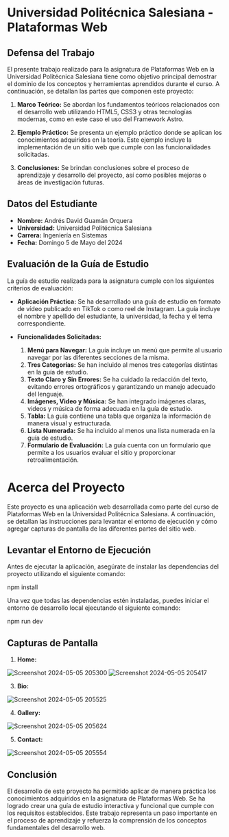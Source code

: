 # Universidad Politécnica Salesiana - Plataformas Web

## Defensa del Trabajo

El presente trabajo realizado para la asignatura de Plataformas Web en la Universidad Politécnica Salesiana tiene como objetivo principal demostrar el dominio de los conceptos y herramientas aprendidos durante el curso. A continuación, se detallan las partes que componen este proyecto:

1. **Marco Teórico:** Se abordan los fundamentos teóricos relacionados con el desarrollo web utilizando HTML5, CSS3 y otras tecnologías modernas, como en este caso el uso del Framework Astro.

2. **Ejemplo Práctico:** Se presenta un ejemplo práctico donde se aplican los conocimientos adquiridos en la teoría. Este ejemplo incluye la implementación de un sitio web que cumple con las funcionalidades solicitadas.

3. **Conclusiones:** Se brindan conclusiones sobre el proceso de aprendizaje y desarrollo del proyecto, así como posibles mejoras o áreas de investigación futuras.

## Datos del Estudiante

- **Nombre:** Andrés David Guamán Orquera
- **Universidad:** Universidad Politécnica Salesiana
- **Carrera:** Ingeniería en Sistemas
- **Fecha:** Domingo 5 de Mayo del 2024

## Evaluación de la Guía de Estudio

La guía de estudio realizada para la asignatura cumple con los siguientes criterios de evaluación:

- **Aplicación Práctica:** Se ha desarrollado una guía de estudio en formato de vídeo publicado en TikTok o como reel de Instagram. La guía incluye el nombre y apellido del estudiante, la universidad, la fecha y el tema correspondiente.

- **Funcionalidades Solicitadas:**
  1. **Menú para Navegar:** La guía incluye un menú que permite al usuario navegar por las diferentes secciones de la misma.
  2. **Tres Categorías:** Se han incluido al menos tres categorías distintas en la guía de estudio.
  3. **Texto Claro y Sin Errores:** Se ha cuidado la redacción del texto, evitando errores ortográficos y garantizando un manejo adecuado del lenguaje.
  4. **Imágenes, Video y Música:** Se han integrado imágenes claras, videos y música de forma adecuada en la guía de estudio.
  5. **Tabla:** La guía contiene una tabla que organiza la información de manera visual y estructurada.
  6. **Lista Numerada:** Se ha incluido al menos una lista numerada en la guía de estudio.
  7. **Formulario de Evaluación:** La guía cuenta con un formulario que permite a los usuarios evaluar el sitio y proporcionar retroalimentación.

# Acerca del Proyecto

Este proyecto es una aplicación web desarrollada como parte del curso de Plataformas Web en la Universidad Politécnica Salesiana. A continuación, se detallan las instrucciones para levantar el entorno de ejecución y cómo agregar capturas de pantalla de las diferentes partes del sitio web.

## Levantar el Entorno de Ejecución

Antes de ejecutar la aplicación, asegúrate de instalar las dependencias del proyecto utilizando el siguiente comando:

npm install

Una vez que todas las dependencias estén instaladas, puedes iniciar el entorno de desarrollo local ejecutando el siguiente comando:

npm run dev

## Capturas de Pantalla

1. **Home:**

![Screenshot 2024-05-05 205300](https://github.com/landr3s/blog-eminem/assets/99095150/1bb7d141-8897-4436-8824-51dde7fe5c24)
![Screenshot 2024-05-05 205417](https://github.com/landr3s/blog-eminem/assets/99095150/4fa4c541-7d21-4c1d-b034-5ef94a870f19)

3. **Bio:**
   
![Screenshot 2024-05-05 205525](https://github.com/landr3s/blog-eminem/assets/99095150/cbcc570b-77e5-4d7e-a6b0-a643a005c6e5)

4. **Gallery:**
   
![Screenshot 2024-05-05 205624](https://github.com/landr3s/blog-eminem/assets/99095150/9e0b371c-598b-481c-8ed6-54bbfe8405b7)

5. **Contact:**

![Screenshot 2024-05-05 205554](https://github.com/landr3s/blog-eminem/assets/99095150/527c70b6-3f65-49de-adf8-a636fc23b22e)

## Conclusión

El desarrollo de este proyecto ha permitido aplicar de manera práctica los conocimientos adquiridos en la asignatura de Plataformas Web. Se ha logrado crear una guía de estudio interactiva y funcional que cumple con los requisitos establecidos. Este trabajo representa un paso importante en el proceso de aprendizaje y refuerza la comprensión de los conceptos fundamentales del desarrollo web.
